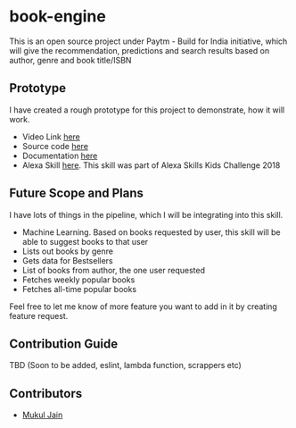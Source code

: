 # book-engine
This is an open source project under Paytm - Build for India initiative, which will give the recommendation, predictions and search results based on author, genre and book title/ISBN

## Prototype

I have created a rough prototype for this project to demonstrate, how it will work. 
- Video Link [here](https://www.youtube.com/watch?v=SSisLp8Z_Ag)
- Source code [here](https://github.com/PaytmBuildForIndia/book-engine/kids-classic-books-alexa-skill)
- Documentation [here](https://github.com/PaytmBuildForIndia/book-engine/kids-classic-books-alexa-skill/README.md)
- Alexa Skill [here](https://www.amazon.com/dp/B078TLNT39/). This skill was part of Alexa Skills Kids Challenge 2018

## Future Scope and Plans

I have lots of things in the pipeline, which I will be integrating into this skill.

- Machine Learning. Based on books requested by user, this skill will be able to suggest books to that user
- Lists out books by genre
- Gets data for Bestsellers
- List of books from author, the one user requested
- Fetches weekly popular books
- Fetches all-time popular books

Feel free to let me know of more feature you want to add in it by creating feature request.

## Contribution Guide

TBD (Soon to be added, eslint, lambda function, scrappers etc)

## Contributors

- [Mukul Jain](https://www.twitter.com/mukul1904)